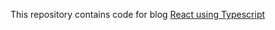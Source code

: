 This repository contains code for blog [React using Typescript](https://pratikbadhe.com/blog/react-using-typescript)
